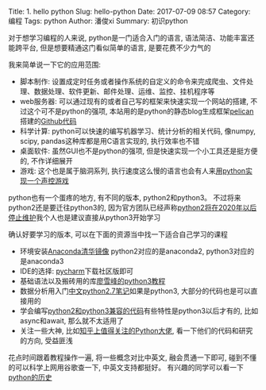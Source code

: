 Title: 1. hello python
Slug: hello-python
Date: 2017-07-09 08:57
Category: 编程
Tags: python
Author: 潘俊xi
Summary: 初识python


对于想学习编程的人来说, python是一门适合入门的语言, 语法简洁、功能丰富还能跨平台, 但是想要精通这门看似简单的语言, 是要花费不少力气的 <br>

我来简单说一下它的应用范围: <br>

+  脚本制作: 设置成定时任务或者操作系统的自定义的命令来完成爬虫、文件处理、数据处理、软件更新、邮件处理、运维、监控、挂机程序等
+  web服务器: 可以通过现有的或者自己写的框架来快速实现一个网站的搭建, 不过这个可不是python的强项, 本站用的是python的静态blog生成框架[pelican](http://docs.getpelican.com/en/stable/)搭建的[Github代码](https://github.com/panjunjun/panjunxi.com)
+  科学计算: python可以快速的编写机器学习、统计分析的相关代码, 像numpy, scipy, pandas这种库都是用C语言实现的, 执行效率也不错
+  桌面软件: 虽然GUI也不是python的强项, 但是快速实现一个小工具还是挺方便的, 不作详细展开
+  游戏: 这个也是属于脑洞系列, 执行速度这么慢的语言也会有人来[用python实现一个声控游戏](https://zhuanlan.zhihu.com/p/25499306)

python也有一个蛋疼的地方, 有不同的版本, python2和python3。 不过将来python2还是要迁往python3的, 因为官方团队已经声称[python2将在2020年以后停止维护](https://hg.python.org/peps/rev/76d43e52d978)我个人也是建议直接从python3开始学习

确认好要学习的版本, 可以在下面的资源当中找一下适合自己学习的课程 <br>

+  环境安装[Anaconda清华镜像](https://mirrors.tuna.tsinghua.edu.cn/anaconda/archive/) python2对应的是anaconda2, python3对应的是anaconda3
+  IDE的选择: [pycharm](https://www.jetbrains.com/pycharm/download/)下载社区版即可
+  基础语法以及搬砖用的库[廖雪峰的python3教程](http://www.liaoxuefeng.com/wiki/0014316089557264a6b348958f449949df42a6d3a2e542c000)
+  数据分析用入门[中文python2.7笔记](https://github.com/lijin-THU/notes-python)如果是python3, 大部分的代码也是可以直接用的
+  学会编写[python2和python3兼容的代码](http://python-future.org/compatible_idioms.html)有些特性是python3以后才有的, 比如async和await, 那么就不太适用了
+  关注一些大神, 比如[知乎上值得关注的Python大佬](https://zhuanlan.zhihu.com/p/27764105), 看一下他们的代码和研究的方向, 受益匪浅

花点时间跟着教程操作一遍, 将一些概念对比中英文, 融会贯通一下即可, 碰到不懂的可以科学上网用谷歌查一下, 中英文支持都挺好。
有兴趣的同学可以看一下 [python的历史](http://www.cnblogs.com/vamei/archive/2013/02/06/2892628.html)
